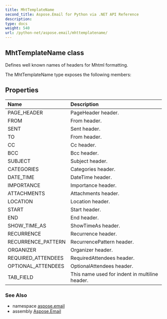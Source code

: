 ```yaml
---
title: MhtTemplateName
second_title: Aspose.Email for Python via .NET API Reference
description: 
type: docs
weight: 540
url: /python-net/aspose.email/mhttemplatename/
---
```


## MhtTemplateName class

Defines well known names of headers for Mhtml formatting.

The MhtTemplateName type exposes the following members:
## Properties
| Name | Description |
| :- | :- |
|PAGE_HEADER|PageHeader header.|
|FROM|From header.|
|SENT|Sent header.|
|TO|From header.|
|CC|Cc header.|
|BCC|Bcc header.|
|SUBJECT|Subject header.|
|CATEGORIES|Categories header.|
|DATE_TIME|DateTime header.|
|IMPORTANCE|Importance header.|
|ATTACHMENTS|Attachments header.|
|LOCATION|Location header.|
|START|Start header.|
|END|End header.|
|SHOW_TIME_AS|ShowTimeAs header.|
|RECURRENCE|Recurrence header.|
|RECURRENCE_PATTERN|RecurrencePattern header.|
|ORGANIZER|Organizer header.|
|REQUIRED_ATTENDEES|RequiredAttendees header.|
|OPTIONAL_ATTENDEES|OptionalAttendees header.|
|TAB_FIELD|This name used for indent in multiline header.|

### See Also

* namespace [aspose.email](/email/python-net/aspose.email/)
* assembly [Aspose.Email](/email/python-net/)

